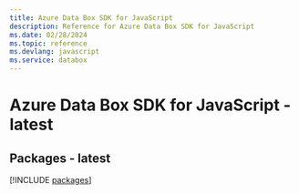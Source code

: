 ```yaml
---
title: Azure Data Box SDK for JavaScript
description: Reference for Azure Data Box SDK for JavaScript
ms.date: 02/28/2024
ms.topic: reference
ms.devlang: javascript
ms.service: databox
---
```

# Azure Data Box SDK for JavaScript - latest
## Packages - latest
[!INCLUDE [packages](data-box-index.md)]
